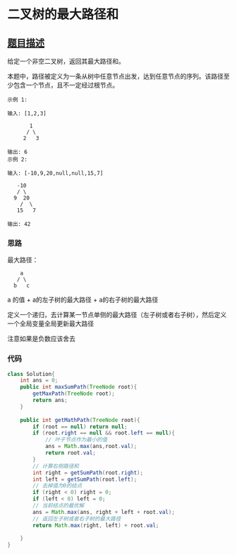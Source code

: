 # 二叉树的最大路径和

## [题目描述](https://leetcode-cn.com/problems/binary-tree-maximum-path-sum)

给定一个非空二叉树，返回其最大路径和。

本题中，路径被定义为一条从树中任意节点出发，达到任意节点的序列。该路径至少包含一个节点，且不一定经过根节点。

```
示例 1:

输入: [1,2,3]

       1
      / \
     2   3

输出: 6
示例 2:

输入: [-10,9,20,null,null,15,7]

   -10
   / \
  9  20
    /  \
   15   7

输出: 42
```

### 思路

最大路径：

```
    a
   / \
  b   c
```

a 的值 + a的左子树的最大路径 + a的右子树的最大路径

定义一个递归，去计算某一节点单侧的最大路径（左子树或者右子树），然后定义一个全局变量全局更新最大路径

注意如果是负数应该舍去

### 代码

```java
class Solution{
    int ans = 0;
    public int maxSumPath(TreeNode root){
		getMaxPath(TreeNode root);
        return ans;
    }
    
    public int getMathPath(TreeNode root){
        if (root == null) return null;
        if (root.right == null && root.left == null){
            // 叶子节点作为最小的值
            ans = Math.max(ans,root.val);
            return root.val;
        }
        // 计算右侧路径和
        int right = getSumPath(root.right);
        int left = getSumPath(root.left);
        // 去掉值为0的结点
        if (right < 0) right = 0;
        if (left < 0) left = 0;
        // 当前结点的最优解
        ans = Math.max(ans, right + left + root.val);
        // 返回左子树或者右子树的最大路径
        return Math.max(right, left) + root.val;
        
    }
}
```

